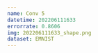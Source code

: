 ```yaml
---
name: Conv 5
datetime: 202206111633
errorrate: 0.8606
img: 202206111633_shape.png
dataset: EMNIST
---
```

